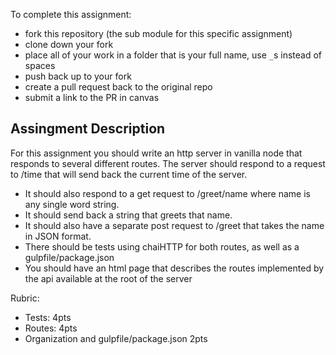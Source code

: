 To complete this assignment:
  * fork this repository (the sub module for this specific assignment)
  * clone down your fork
  * place all of your work in a folder that is your full name, use `_`s instead of spaces
  * push back up to your fork
  * create a pull request back to the original repo
  * submit a link to the PR in canvas

Assingment Description
---------------------------
For this assignment you should write an http server in vanilla node that responds to several different routes.
The server should respond to a request to /time that will send back the current time of the server.

  * It should also respond to a get request to /greet/name where name is any single word string.
  * It should send back a string that greets that name.
  * It should also have a separate post request to /greet that takes the name in JSON format.
  * There should be tests using chaiHTTP for both routes, as well as a gulpfile/package.json
  * You should have an html page that describes the routes implemented by the api available at the root of the server


Rubric:
  * Tests: 4pts
  * Routes: 4pts
  * Organization and gulpfile/package.json 2pts

